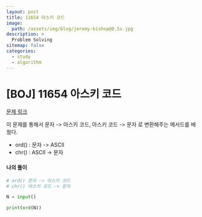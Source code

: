 ```yaml
---
layout: post
title: 11654 아스키 코드
image:
  path: /assets/img/blog/jeremy-bishop@0,5x.jpg
description: >
  Problem Solving
sitemap: false
categories:
  - study
  - algorithm
---
```


# [BOJ] 11654 아스키 코드

[문제 링크](https://boj.kr/11654)

이 문제를 통해서 문자 -> 아스키 코드, 아스키 코드 -> 문자 로 변환해주는 메서드를 배웠다.

* ord() : 문자 -> ASCII
* chr() : ASCII -> 문자


#### 나의 풀이

```python
# ord() 문자 -> 아스키 코드
# chr() 아스키 코드 -> 문자

N = input()

print(ord(N))
```
